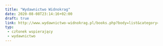 ```yaml
---
title: "Wydawnictwo Widnokrag"
date: 2020-08-08T23:14:16+02:00
draft: true
link: http://www.wydawnictwo-widnokrag.pl/books.php?body=list&category=3&page=1&name=ksiazki
typ:
 - członek wspierający
 - wydawnictwo
---
```

